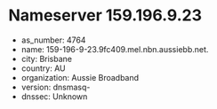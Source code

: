 # Nameserver 159.196.9.23

* as_number: 4764
* name: 159-196-9-23.9fc409.mel.nbn.aussiebb.net.
* city: Brisbane
* country: AU
* organization: Aussie Broadband
* version: dnsmasq-
* dnssec: Unknown
